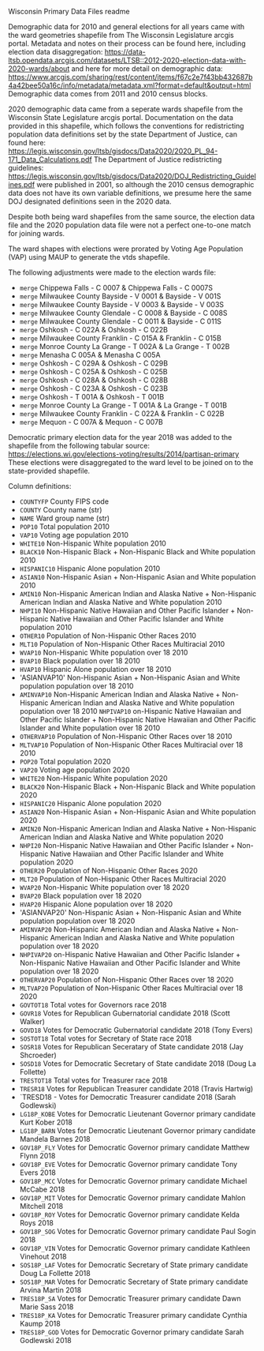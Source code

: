 Wisconsin Primary Data Files readme

Demographic data for 2010 and general elections for all years came with the ward geometries shapefile from The Wisconsin Legislature arcgis portal.
Metadata and notes on their process can be found here, including election data disaggregation: https://data-ltsb.opendata.arcgis.com/datasets/LTSB::2012-2020-election-data-with-2020-wards/about
and here for more detail on demographic data: https://www.arcgis.com/sharing/rest/content/items/f67c2e7f43bb432687b4a42bee50a16c/info/metadata/metadata.xml?format=default&output=html
Demographic data comes from 2011 and 2010 census blocks.

2020 demographic data came from a seperate wards shapefile from the Wisconsin State Legislature arcgis portal. 
Documentation on the data provided in this shapefile, which follows the conventions for redistricting population data definitions set by the state Department of Justice, can found here:
https://legis.wisconsin.gov/ltsb/gisdocs/Data2020/2020_PL_94-171_Data_Calculations.pdf
The Department of Justice redistricting guidelines: https://legis.wisconsin.gov/ltsb/gisdocs/Data2020/DOJ_Redistricting_Guidelines.pdf were published in 2001, so although the 2010 census demographic data does not have its own variable definitions, we presume here the same DOJ designated definitions seen in the 2020 data.

Despite both being ward shapefiles from the same source, the election data file and the 2020 population data file were not a perfect one-to-one match for joining wards.

The ward shapes with elections were prorated by Voting Age Population (VAP) using MAUP to generate the vtds shapefile.

The following adjustments were made to the election wards file:
- `merge` Chippewa Falls - C 0007 & Chippewa Falls - C 0007S
- `merge` Milwaukee County Bayside - V 0001 & Bayside - V 001S
-	`merge` Milwaukee County Bayside - V 0003 & Bayside - V 003S
-	`merge` Milwaukee County Glendale - C 0008 & Bayside - C 008S
-	`merge` Milwaukee County Glendale - C 0011 & Bayside - C 011S
-	`merge` Oshkosh - C 022A & Oshkosh - C 022B
-	`merge` Milwaukee County Franklin - C 015A & Franklin - C 015B
-	`merge` Monroe County La Grange - T 002A & La Grange - T 002B
-	`merge` Menasha C 005A & Menasha C 005A
-	`merge` Oshkosh - C 029A & Oshkosh - C 029B
-	`merge` Oshkosh - C 025A & Oshkosh - C 025B
-	`merge` Oshkosh - C 028A & Oshkosh - C 028B
-	`merge` Oshkosh - C 023A & Oshkosh - C 023B
-	`merge` Oshkosh - T 001A & Oshkosh - T 001B
-	`merge` Monroe County La Grange - T 001A & La Grange - T 001B
-	`merge` Milwaukee County Franklin - C 022A & Franklin - C 022B
-	`merge` Mequon - C 007A & Mequon - C 007B

Democratic primary election data for the year 2018 was added to the shapefile from the following tabular source: https://elections.wi.gov/elections-voting/results/2014/partisan-primary
These elections were disaggregated to the ward level to be joined on to the state-provided shapefile.

Column definitions:

-	`COUNTYFP` County FIPS code
-	`COUNTY` County name (str)
-	`NAME` Ward group name (str) 
-	`POP10` Total population 2010
-	`VAP10` Voting age population 2010
-	`WHITE10` Non-Hispanic White population 2010
-	`BLACK10` Non-Hispanic Black + Non-Hispanic Black and White population 2010
-	`HISPANIC10` Hispanic Alone population 2010
-	`ASIAN10` Non-Hispanic Asian + Non-Hispanic Asian and White population 2010
-	`AMIN10` Non-Hispanic American Indian and Alaska Native + Non-Hispanic American Indian and Alaska Native and White population 2010
-	`NHPI10` Non-Hispanic Native Hawaiian and Other Pacific Islander + Non-Hispanic Native Hawaiian and Other Pacific Islander and White population 2010
-	`OTHER10` Population of Non-Hispanic Other Races 2010
-	`MLT10` Population of Non-Hispanic Other Races Multiracial 2010
-	`WVAP10` Non-Hispanic White population over 18 2010
-	`BVAP10` Black population over 18 2010
-	`HVAP10` Hispanic Alone population over 18 2010
-	'ASIANVAP10' Non-Hispanic Asian + Non-Hispanic Asian and White population population over 18 2010
-	`AMINVAP10` Non-Hispanic American Indian and Alaska Native + Non-Hispanic American Indian and Alaska Native and White population population over 18 2010
	`NHPIVAP10` on-Hispanic Native Hawaiian and Other Pacific Islander + Non-Hispanic Native Hawaiian and Other Pacific Islander and White population over 18 2010
-	`OTHERVAP10` Population of Non-Hispanic Other Races over 18 2010
-	`MLTVAP10` Population of Non-Hispanic Other Races Multiracial over 18 2010
-	`POP20` Total population 2020
-	`VAP20` Voting age population 2020
-	`WHITE20` Non-Hispanic White population 2020
-	`BLACK20` Non-Hispanic Black + Non-Hispanic Black and White population 2020
-	`HISPANIC20` Hispanic Alone population 2020
- `ASIAN20` Non-Hispanic Asian + Non-Hispanic Asian and White population 2020
-	`AMIN20` Non-Hispanic American Indian and Alaska Native + Non-Hispanic American Indian and Alaska Native and White population 2020
-	`NHPI20` Non-Hispanic Native Hawaiian and Other Pacific Islander + Non-Hispanic Native Hawaiian and Other Pacific Islander and White population 2020
-	`OTHER20` Population of Non-Hispanic Other Races 2020
-	`MLT20` Population of Non-Hispanic Other Races Multiracial 2020
-	`WVAP20` Non-Hispanic White population over 18 2020
-	`BVAP20` Black population over 18 2020
-	`HVAP20` Hispanic Alone population over 18 2020
-	'ASIANVAP20' Non-Hispanic Asian + Non-Hispanic Asian and White population population over 18 2020
-	`AMINVAP20` Non-Hispanic American Indian and Alaska Native + Non-Hispanic American Indian and Alaska Native and White population population over 18 2020
-	`NHPIVAP20` on-Hispanic Native Hawaiian and Other Pacific Islander + Non-Hispanic Native Hawaiian and Other Pacific Islander and White population over 18 2020
-	`OTHERVAP20` Population of Non-Hispanic Other Races over 18 2020
-	`MLTVAP20` Population of Non-Hispanic Other Races Multiracial over 18 2020
-	`GOVTOT18` Total votes for Governors race 2018
-	`GOVR18` Votes for Republican Gubernatorial candidate 2018 (Scott Walker)
-	`GOVD18` Votes for Democratic Gubernatorial candidate 2018 (Tony Evers)
-	`SOSTOT18` Total votes for Secretary of State race 2018
-	`SOSR18` Votes for Republican Seceratary of State candidate 2018 (Jay Shcroeder)
-	`SOSD18` Votes for Democratic Secretary of State candidate 2018 (Doug La Follette)
-	`TRESTOT18` Total votes for Treasurer race 2018
-	`TRESR18` Votes for Republican Treasurer candidate 2018 (Travis Hartwig)
-	`TRESD18 - Votes for Democratic Treasurer candidate 2018 (Sarah Godlewski)
-	`LG18P_KOBE` Votes for Democratic Lieutenant Governor primary candidate Kurt Kober 2018
-	`LG18P_BARN` Votes for Democratic Lieutenant Governor primary candidate Mandela Barnes 2018
-	`GOV18P_FLY` Votes for Democratic Governor primary candidate Matthew Flynn 2018
-	`GOV18P_EVE` Votes for Democratic Governor primary candidate Tony Evers 2018
-	`GOV18P_MCC` Votes for Democratic Governor primary candidate Michael McCabe 2018
-	`GOV18P_MIT` Votes for Democratic Governor primary candidate Mahlon Mitchell 2018
-	`GOV18P_ROY` Votes for Democratic Governor primary candidate Kelda Roys 2018
-	`GOV18P_SOG` Votes for Democratic Governor primary candidate Paul Sogin 2018
-	`GOV18P_VIN` Votes for Democratic Governor primary candidate Kathleen Vinehout 2018
-	`SOS18P_LAF` Votes for Democratic Secretary of State primary candidate Doug La Follette 2018
-	`SOS18P_MAR` Votes for Democratic Secretary of State primary candidate Arvina Martin 2018
-	`TRES18P_SA` Votes for Democratic Treasurer primary candidate Dawn Marie Sass 2018
-	`TRES18P_KA` Votes for Democratic Treasurer primary candidate Cynthia Kaump 2018
-	`TRES18P_GOD` Votes for Democratic Governor primary candidate Sarah Godlewski 2018
